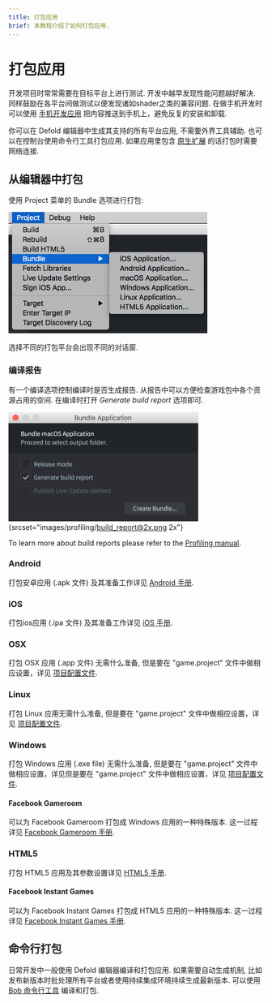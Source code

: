 ```yaml
---
title: 打包应用
brief: 本教程介绍了如何打包应用.
---
```


# 打包应用

开发项目时常常需要在目标平台上进行测试. 开发中越早发现性能问题越好解决. 同样鼓励在各平台间做测试以便发现诸如shader之类的兼容问题. 在做手机开发时可以使用 [手机开发应用](/manuals/dev-app/) 把内容推送到手机上，避免反复的安装和卸载.

你可以在 Defold 编辑器中生成其支持的所有平台应用, 不需要外界工具辅助. 也可以在控制台使用命令行工具打包应用. 如果应用里包含 [原生扩展](/manuals/extensions) 的话打包时需要网络连接.

## 从编辑器中打包

使用 Project 菜单的 Bundle 选项进行打包:

![](images/bundling/bundle_menu.png)

选择不同的打包平台会出现不同的对话窗.

### 编译报告

有一个编译选项控制编译时是否生成报告. 从报告中可以方便检查游戏包中各个资源占用的空间. 在编译时打开 *Generate build report* 选项即可.

![build report](images/profiling/build_report.png){srcset="images/profiling/build_report@2x.png 2x"}

To learn more about build reports please refer to the [Profiling manual](/manuals/profiling/#build-reports).

### Android

打包安卓应用 (.apk 文件) 及其准备工作详见 [Android 手册](/manuals/android/#creating-an-android-application-bundle).

### iOS

打包ios应用 (.ipa 文件) 及其准备工作详见 [iOS 手册](/manuals/ios/#creating-an-ios-application-bundle).

### OSX

打包 OSX 应用 (.app 文件) 无需什么准备, 但是要在 "game.project" 文件中做相应设置，详见 [项目配置文件](/manuals/project-settings/#macos--os-x).

### Linux

打包 Linux 应用无需什么准备, 但是要在 "game.project" 文件中做相应设置，详见 [项目配置文件](/manuals/project-settings/).

### Windows

打包 Windows 应用 (.exe file) 无需什么准备, 但是要在 "game.project" 文件中做相应设置，详见但是要在 "game.project" 文件中做相应设置，详见 [项目配置文件](/manuals/project-settings/#windows).

#### Facebook Gameroom

可以为 Facebook Gameroom 打包成 Windows 应用的一种特殊版本. 这一过程详见 [Facebook Gameroom 手册](/manuals/gameroom/).

### HTML5

打包 HTML5 应用及其参数设置详见 [HTML5 手册](/manuals/html5/#creating-html5-bundle).

#### Facebook Instant Games

可以为 Facebook Instant Games 打包成 HTML5 应用的一种特殊版本. 这一过程详见 [Facebook Instant Games 手册](/manuals/instant-games/).

## 命令行打包

日常开发中一般使用 Defold 编辑器编译和打包应用. 如果需要自动生成机制, 比如发布新版本时批处理所有平台或者使用持续集成环境持续生成最新版本. 可以使用 [Bob 命令行工具](/manuals/bob/) 编译和打包.
